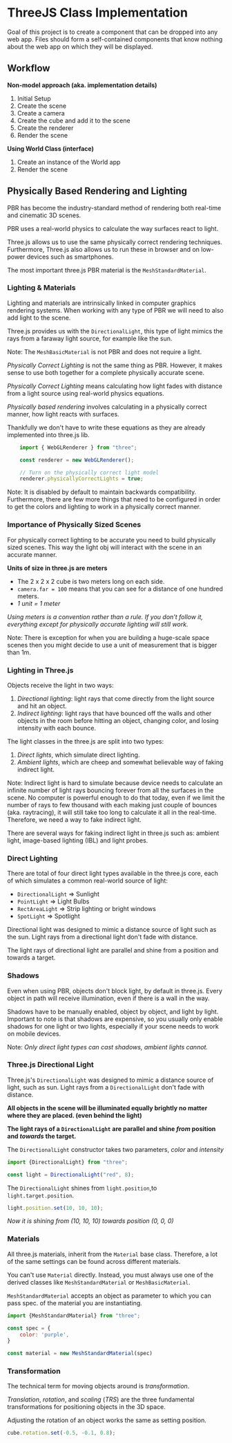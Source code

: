 # ThreeJS Class Implementation

Goal of this project is to create a component that can be dropped into any web app. Files should form a self-contained components that know nothing about the web app on which they will be displayed.

## Workflow

**Non-model approach (aka. implementation details)**

1. Initial Setup
2. Create the scene
3. Create a camera
4. Create the cube and add it to the scene
5. Create the renderer
6. Render the scene

**Using World Class (interface)**

1. Create an instance of the World app
2. Render the scene

## Physically Based Rendering and Lighting

PBR has become the industry-standard method of rendering both real-time and cinematic 3D scenes.

PBR uses a real-world physics to calculate the way surfaces react to light.

Three.js allows us to use the same physically correct rendering techniques. Furthermore, Three.js also allows us to run these in browser and on low-power devices such as smartphones.

The most important three.js PBR material is the `MeshStandardMaterial`.

### Lighting & Materials

Lighting and materials are intrinsically linked in computer graphics rendering systems. When working with any type of PBR we will need to also add light to the scene.

Three.js provides us with the `DirectionalLight`, this type of light mimics the rays from a faraway light source, for example like the sun.

Note: The `MeshBasicMaterial` is not PBR and does not require a light.

_Physically Correct Lighting_ is not the same thing as PBR. However, it makes sense to use both together for a complete physically accurate scene.

_Physically Correct Lighting_ means calculating how light fades with distance from a light source using real-world physics equations.

_Physically based rendering_ involves calculating in a physically correct manner, how light reacts with surfaces.

Thankfully we don't have to write these equations as they are already implemented into three.js lib.

```JavaScript
    import { WebGLRenderer } from "three";

    const renderer = new WebGLRenderer();

    // Turn on the physically correct light model
    renderer.physicallyCorrectLights = true;
```

Note: It is disabled by default to maintain backwards compatibility. Furthermore, there are few more things that need to be configured in order to get the colors and lighting to work in a physically correct manner.

### Importance of Physically Sized Scenes

For physically correct lighting to be accurate you need to build physically sized scenes. This way the light obj will interact with the scene in an accurate manner.

**Units of size in three.js are meters**

- The 2 x 2 x 2 cube is two meters long on each side.
- `camera.far = 100` means that you can see for a distance of one hundred meters.
- _1 unit = 1 meter_

_Using meters is a convention rather than a rule. If you don't follow it, everything except for physically accurate lighting will still work._

Note: There is exception for when you are building a huge-scale space scenes then you might decide to use a unit of measurement that is bigger than 1m.

### Lighting in Three.js

Objects receive the light in two ways:

1. _Directional lighting_: light rays that come directly from the light source and hit an object.
2. _Indirect lighting_: light rays that have bounced off the walls and other objects in the room before hitting an object, changing color, and losing intensity with each bounce.

The light classes in the three.js are split into two types:

1. _Direct lights_, which simulate direct lighting.
2. _Ambient lights_, which are cheep and somewhat believable way of faking indirect light.

Note: Indirect light is hard to simulate because device needs to calculate an infinite number of light rays bouncing forever from all the surfaces in the scene. No computer is powerful enough to do that today, even if we limit the number of rays to few thousand with each making just couple of bounces (aka. raytracing), it will still take too long to calculate it all in the real-time. Therefore, we need a way to fake indirect light.

There are several ways for faking indirect light in three.js such as: ambient light, image-based lighting (IBL) and light probes.

### Direct Lighting

There are total of four direct light types available in the three.js core, each of which simulates a common real-world source of light:

- `DirectionalLight` => Sunlight
- `PointLight` => Light Bulbs
- `RectAreaLight` => Strip lighting or bright windows
- `SpotLight` => Spotlight

Directional light was designed to mimic a distance source of light such as the sun. Light rays from a directional light don't fade with distance.

The light rays of directional light are parallel and shine from a position and towards a target.

### Shadows

Even when using PBR, objects don't block light, by default in three.js. Every object in path will receive illumination, even if there is a wall in the way.

Shadows have to be manually enabled, object by object, and light by light. Important to note is that shadows are expensive, so you usually only enable shadows for one light or two lights, especially if your scene needs to work on mobile devices.

Note: _Only direct light types can cast shadows, ambient lights cannot._

### Three.js Directional Light

Three.js's `DirectionalLight` was designed to mimic a distance source of light, such as sun. Light rays from a `DirectionalLight` don't fade with distance.

**All objects in the scene will be illuminated equally brightly no matter where they are placed. (even behind the light)**

**The light rays of a `DirectionalLight` are parallel and shine _from_ position and _towards_ the target.**

The `DirectionalLight` constructor takes two parameters, _color_ and _intensity_

```JavaScript
import {DirectionalLight} from "three";

const light = DirectionalLight("red", 8);
```

The `DirectionalLight` shines from `light.position`,to `light.target.position`.

```JavaScript
light.position.set(10, 10, 10);
```

_Now it is shining from (10, 10, 10) towards position (0, 0, 0)_

### Materials

All three.js materials, inherit from the `Material` base class. Therefore, a lot of the same settings can be found across different materials.

You can't use `Material` directly. Instead, you must always use one of the derived classes like `MeshStandardMaterial` or `MeshBasicMaterial`.

`MeshStandardMaterial` accepts an object as parameter to which you can pass spec. of the material you are instantiating.

```JavaScript
import {MeshStandardMaterial} from "three";

const spec = {
    color: 'purple',
}

const material = new MeshStandardMaterial(spec)
```

### Transformation

The technical term for moving objects around is _transformation_.

_Translation_, _rotation_, and _scaling_ (_TRS_) are the three fundamental transformations for positioning objects in the 3D space.

Adjusting the rotation of an object works the same as setting position.

```JavaScript
cube.rotation.set(-0.5, -0.1, 0.8);
```
